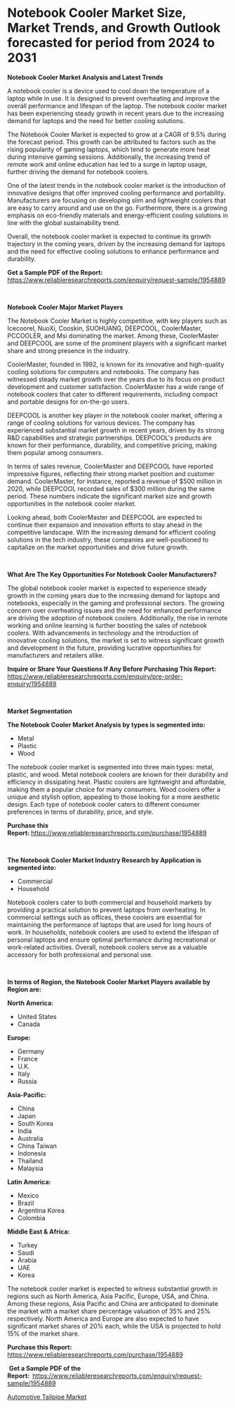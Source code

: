 <p><h1>Notebook Cooler Market Size, Market Trends, and Growth Outlook forecasted for period from 2024 to 2031</h1></p><p><strong>Notebook Cooler Market Analysis and Latest Trends</strong></p>
<p><p>A notebook cooler is a device used to cool down the temperature of a laptop while in use. It is designed to prevent overheating and improve the overall performance and lifespan of the laptop. The notebook cooler market has been experiencing steady growth in recent years due to the increasing demand for laptops and the need for better cooling solutions.</p><p>The Notebook Cooler Market is expected to grow at a CAGR of 9.5% during the forecast period. This growth can be attributed to factors such as the rising popularity of gaming laptops, which tend to generate more heat during intensive gaming sessions. Additionally, the increasing trend of remote work and online education has led to a surge in laptop usage, further driving the demand for notebook coolers.</p><p>One of the latest trends in the notebook cooler market is the introduction of innovative designs that offer improved cooling performance and portability. Manufacturers are focusing on developing slim and lightweight coolers that are easy to carry around and use on the go. Furthermore, there is a growing emphasis on eco-friendly materials and energy-efficient cooling solutions in line with the global sustainability trend.</p><p>Overall, the notebook cooler market is expected to continue its growth trajectory in the coming years, driven by the increasing demand for laptops and the need for effective cooling solutions to enhance performance and durability.</p></p>
<p><strong>Get a Sample PDF of the Report:&nbsp;</strong> <a href="https://www.reliableresearchreports.com/enquiry/request-sample/1954889">https://www.reliableresearchreports.com/enquiry/request-sample/1954889</a></p>
<p>&nbsp;</p>
<p><strong>Notebook Cooler Major Market Players</strong></p>
<p><p>The Notebook Cooler Market is highly competitive, with key players such as Icecoorel, NuoXi, Cooskin, SUOHUANG, DEEPCOOL, CoolerMaster, PCCOOLER, and Msi dominating the market. Among these, CoolerMaster and DEEPCOOL are some of the prominent players with a significant market share and strong presence in the industry.</p><p>CoolerMaster, founded in 1992, is known for its innovative and high-quality cooling solutions for computers and notebooks. The company has witnessed steady market growth over the years due to its focus on product development and customer satisfaction. CoolerMaster has a wide range of notebook coolers that cater to different requirements, including compact and portable designs for on-the-go users.</p><p>DEEPCOOL is another key player in the notebook cooler market, offering a range of cooling solutions for various devices. The company has experienced substantial market growth in recent years, driven by its strong R&D capabilities and strategic partnerships. DEEPCOOL's products are known for their performance, durability, and competitive pricing, making them popular among consumers.</p><p>In terms of sales revenue, CoolerMaster and DEEPCOOL have reported impressive figures, reflecting their strong market position and customer demand. CoolerMaster, for instance, reported a revenue of $500 million in 2020, while DEEPCOOL recorded sales of $300 million during the same period. These numbers indicate the significant market size and growth opportunities in the notebook cooler market.</p><p>Looking ahead, both CoolerMaster and DEEPCOOL are expected to continue their expansion and innovation efforts to stay ahead in the competitive landscape. With the increasing demand for efficient cooling solutions in the tech industry, these companies are well-positioned to capitalize on the market opportunities and drive future growth.</p></p>
<p>&nbsp;</p>
<p><strong>What Are The Key Opportunities For Notebook Cooler Manufacturers?</strong></p>
<p><p>The global notebook cooler market is expected to experience steady growth in the coming years due to the increasing demand for laptops and notebooks, especially in the gaming and professional sectors. The growing concern over overheating issues and the need for enhanced performance are driving the adoption of notebook coolers. Additionally, the rise in remote working and online learning is further boosting the sales of notebook coolers. With advancements in technology and the introduction of innovative cooling solutions, the market is set to witness significant growth and development in the future, providing lucrative opportunities for manufacturers and retailers alike.</p></p>
<p><strong>Inquire or Share Your Questions If Any Before Purchasing This Report:</strong> <a href="https://www.reliableresearchreports.com/enquiry/pre-order-enquiry/1954889">https://www.reliableresearchreports.com/enquiry/pre-order-enquiry/1954889</a></p>
<p>&nbsp;</p>
<p><strong>Market Segmentation</strong></p>
<p><strong>The Notebook Cooler Market Analysis by types is segmented into:</strong></p>
<p><ul><li>Metal</li><li>Plastic</li><li>Wood</li></ul></p>
<p><p>The notebook cooler market is segmented into three main types: metal, plastic, and wood. Metal notebook coolers are known for their durability and efficiency in dissipating heat. Plastic coolers are lightweight and affordable, making them a popular choice for many consumers. Wood coolers offer a unique and stylish option, appealing to those looking for a more aesthetic design. Each type of notebook cooler caters to different consumer preferences in terms of durability, price, and style.</p></p>
<p><strong>Purchase this Report:&nbsp;</strong><a href="https://www.reliableresearchreports.com/purchase/1954889">https://www.reliableresearchreports.com/purchase/1954889</a></p>
<p>&nbsp;</p>
<p><strong>The Notebook Cooler Market Industry Research by Application is segmented into:</strong></p>
<p><ul><li>Commercial</li><li>Household</li></ul></p>
<p><p>Notebook coolers cater to both commercial and household markets by providing a practical solution to prevent laptops from overheating. In commercial settings such as offices, these coolers are essential for maintaining the performance of laptops that are used for long hours of work. In households, notebook coolers are used to extend the lifespan of personal laptops and ensure optimal performance during recreational or work-related activities. Overall, notebook coolers serve as a valuable accessory for both professional and personal use.</p></p>
<p>&nbsp;</p>
<p><strong>In terms of Region, the Notebook Cooler Market Players available by Region are:</strong></p>
<p>
    <p> <strong> North America: </strong>
        <ul>
            <li>United States</li>
            <li>Canada</li>
        </ul>
        </p> 
    <p> <strong> Europe: </strong>
        <ul>
            <li>Germany</li>
            <li>France</li>
            <li>U.K.</li>
            <li>Italy</li>
            <li>Russia</li>
        </ul>
        </p> 
    <p> <strong> Asia-Pacific: </strong>
        <ul>
            <li>China</li>
            <li>Japan</li>
            <li>South Korea</li>
            <li>India</li>
            <li>Australia</li>
            <li>China Taiwan</li>
            <li>Indonesia</li>
            <li>Thailand</li>
            <li>Malaysia</li>
        </ul>
        </p> 
    <p> <strong> Latin America: </strong>
        <ul>
            <li>Mexico</li>
            <li>Brazil</li>
            <li>Argentina Korea</li>
            <li>Colombia</li>
        </ul>
        </p> 
    <p> <strong> Middle East & Africa: </strong>
        <ul>
            <li>Turkey</li>
            <li>Saudi</li>
            <li>Arabia</li>
            <li>UAE</li>
            <li>Korea</li>
        </ul>
    </p>
    </p>
<p><p>The notebook cooler market is expected to witness substantial growth in regions such as North America, Asia Pacific, Europe, USA, and China. Among these regions, Asia Pacific and China are anticipated to dominate the market with a market share percentage valuation of 35% and 25% respectively. North America and Europe are also expected to have significant market shares of 20% each, while the USA is projected to hold 15% of the market share.</p></p>
<p><strong>Purchase this Report: </strong><a href="https://www.reliableresearchreports.com/purchase/1954889">https://www.reliableresearchreports.com/purchase/1954889</a></p>
<p>&nbsp;<strong>Get a Sample PDF of the Report:&nbsp;&nbsp;</strong><a href="https://www.reliableresearchreports.com/enquiry/request-sample/1954889">https://www.reliableresearchreports.com/enquiry/request-sample/1954889</a></p>
<p><strong></strong></p>
<p><p><a href="https://simplistic-meeting-7ee.notion.site/Automotive-Tailpipe-Market-Analysis-Examines-its-Scope-on-Growth-Opportunities-and-Forecasted-Trend-d899037f41d64e11add5542fe918a707">Automotive Tailpipe Market</a></p></p>